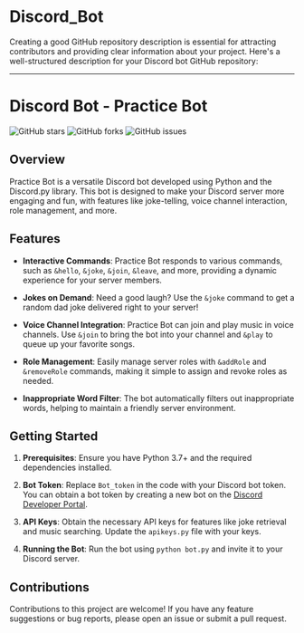 # Discord_Bot
Creating a good GitHub repository description is essential for attracting contributors and providing clear information about your project. Here's a well-structured description for your Discord bot GitHub repository:

---

# Discord Bot - Practice Bot

![GitHub stars](https://img.shields.io/github/stars/your-username/practice-bot?style=social)
![GitHub forks](https://img.shields.io/github/forks/your-username/practice-bot?style=social)
![GitHub issues](https://img.shields.io/github/issues/your-username/practice-bot)

## Overview

Practice Bot is a versatile Discord bot developed using Python and the Discord.py library. 
This bot is designed to make your Discord server more engaging and fun, 
with features like joke-telling, voice channel interaction, role management, and more.

## Features

- **Interactive Commands**: Practice Bot responds to various commands, such as `&hello`, `&joke`, `&join`, `&leave`, and more, providing a dynamic experience for your server members.

- **Jokes on Demand**: Need a good laugh? Use the `&joke` command to get a random dad joke delivered right to your server!

- **Voice Channel Integration**: Practice Bot can join and play music in voice channels. Use `&join` to bring the bot into your channel and `&play` to queue up your favorite songs.

- **Role Management**: Easily manage server roles with `&addRole` and `&removeRole` commands, making it simple to assign and revoke roles as needed.

- **Inappropriate Word Filter**: The bot automatically filters out inappropriate words, helping to maintain a friendly server environment.

## Getting Started

1. **Prerequisites**: Ensure you have Python 3.7+ and the required dependencies installed.

2. **Bot Token**: Replace `Bot_token` in the code with your Discord bot token. You can obtain a bot token by creating a new bot on the [Discord Developer Portal](https://discord.com/developers/applications).

3. **API Keys**: Obtain the necessary API keys for features like joke retrieval and music searching. Update the `apikeys.py` file with your keys.

4. **Running the Bot**: Run the bot using `python bot.py` and invite it to your Discord server.

## Contributions

Contributions to this project are welcome! If you have any feature suggestions or bug reports, please open an issue or submit a pull request.



